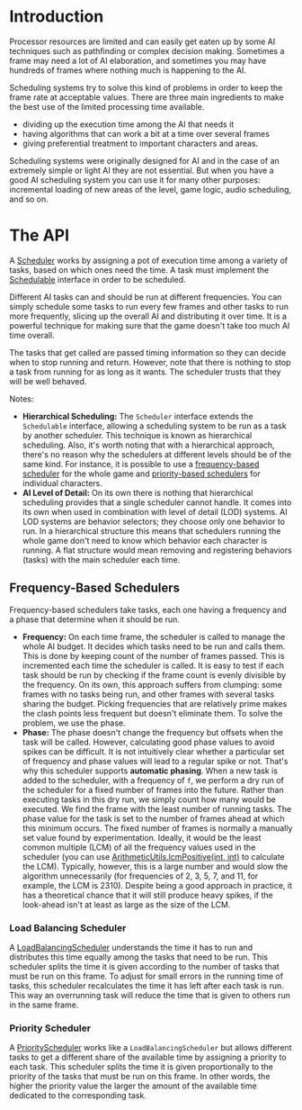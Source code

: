 # Introduction #
Processor resources are limited and can easily get eaten up by some AI techniques such as pathfinding or complex decision making. Sometimes a frame may need a lot of AI elaboration, and sometimes you may have hundreds of frames where nothing much is happening to the AI.

Scheduling systems try to solve this kind of problems in order to keep the frame rate at acceptable values. There are three main ingredients to make the best use of the limited processing time available.
- dividing up the execution time among the AI that needs it
- having algorithms that can work a bit at a time over several frames
- giving preferential treatment to important characters and areas.

Scheduling systems were originally designed for AI and in the case of an extremely simple or light AI they are not essential. But when you have a good AI scheduling system you can use it for many other purposes: incremental loading of new areas of the level, game logic, audio scheduling, and so on.

# The API #
A [Scheduler](http://libgdx.badlogicgames.com/gdx-ai/docs/com/badlogic/gdx/ai/sched/Scheduler.html) works by assigning a pot of execution time among a variety of tasks, based on which ones need the time. A task must implement the [Schedulable](http://libgdx.badlogicgames.com/gdx-ai/docs/com/badlogic/gdx/ai/sched/Schedulable.html) interface in order to be scheduled. 

Different AI tasks can and should be run at different frequencies. You can simply schedule some tasks to run every few frames and other tasks to run more frequently, slicing up the overall AI and distributing it over time. It is a powerful technique for making sure that the game doesn't take too much AI time overall.

The tasks that get called are passed timing information so they can decide when to stop running and return. However, note that there is nothing to stop a task from running for as long as it wants. The scheduler trusts that they will be well behaved.

Notes:
- **Hierarchical Scheduling:** The `Scheduler` interface extends the `Schedulable` interface, allowing a scheduling system to be run as a task by another scheduler. This technique is known as hierarchical scheduling. Also, it's worth noting that with a hierarchical approach, there's no reason why the schedulers at different levels should be of the same kind. For instance, it is possible to use a [frequency-based scheduler](https://github.com/libgdx/gdx-ai/wiki/Scheduling#frequency-based-schedulers) for the whole game and [priority-based schedulers](https://github.com/libgdx/gdx-ai/wiki/Scheduling#priority-based-schedulers) for individual characters.
- **AI Level of Detail:** On its own there is nothing that hierarchical scheduling provides that a single scheduler cannot handle. It comes into its own when used in combination with level of detail (LOD) systems. AI LOD systems are behavior selectors; they choose only one behavior to run. In a hierarchical structure this means that schedulers running the whole game don't need to know which behavior each character is running. A flat structure would mean removing and registering behaviors (tasks) with the main scheduler each time.

## Frequency-Based Schedulers ##
Frequency-based schedulers take tasks, each one having a frequency and a phase that determine when it should be run.
- **Frequency:** On each time frame, the scheduler is called to manage the whole AI budget. It decides which tasks need to be run and calls them. This is done by keeping count of the number of frames passed. This is incremented each time the scheduler is called. It is easy to test if each task should be run by checking if the frame count is evenly divisible by the frequency. On its own, this approach suffers from clumping: some frames with no tasks being run, and other frames with several tasks sharing the budget. Picking frequencies that are relatively prime makes the clash points less frequent but doesn't eliminate them. To solve the problem, we use the phase.
- **Phase:** The phase doesn't change the frequency but offsets when the task will be called. However, calculating good phase values to avoid spikes can be difficult. It is not intuitively clear whether a particular set of frequency and phase values will lead to a regular spike or not. That's why this scheduler supports **automatic phasing**. When a new task is added to the scheduler, with a frequency of `f`, we perform a dry run of the scheduler for a fixed number of frames into the future. Rather than executing tasks in this dry run, we simply count how many would be executed. We find the frame with the least number of running tasks. The phase value for the task is set to the number of frames ahead at which this minimum occurs. The fixed number of frames is normally a manually set value found by experimentation. Ideally, it would be the least common multiple (LCM) of all the frequency values used in the scheduler (you can use [ArithmeticUtils.lcmPositive(int, int)](http://libgdx.badlogicgames.com/gdx-ai/docs/com/badlogic/gdx/ai/utils/ArithmeticUtils.html#lcmPositive-int-int-) to calculate the LCM). Typically, however, this is a large number and would slow the algorithm unnecessarily (for frequencies of 2, 3, 5, 7, and 11, for example, the LCM is 2310). Despite being a good approach in practice, it has a theoretical chance that it will still produce heavy spikes, if the look-ahead isn't at least as large as the size of the LCM.

### Load Balancing Scheduler ###
A [LoadBalancingScheduler](http://libgdx.badlogicgames.com/gdx-ai/docs/com/badlogic/gdx/ai/sched/LoadBalancingScheduler.html) understands the time it has to run and distributes this time equally among the tasks that need to be run. This scheduler splits the time it is given according to the number of tasks that must be run on this frame. To adjust for small errors in the running time of tasks, this scheduler recalculates the time it has left after each task is run. This way an overrunning task will reduce the time that is given to others run in the same frame.

### Priority Scheduler ###
A [PriorityScheduler](http://libgdx.badlogicgames.com/gdx-ai/docs/com/badlogic/gdx/ai/sched/PriorityScheduler.html) works like a `LoadBalancingScheduler` but allows different tasks to get a different share of the available time by assigning a priority to each task. This scheduler splits the time it is given proportionally to the priority of the tasks that must be run on this frame. In other words, the higher the priority value the larger the amount of the available time dedicated to the corresponding task.